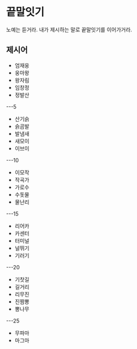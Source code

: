# 끝말잇기

노예는 듣거라. 내가 제시하는 말로 끝말잇기를 이어가거라.

## 제시어

- 엄재웅
- 웅마왕
- 왕자림
- 임창정
- 정발산

---5

- 산기슭
- 슭곰발
- 발냄새
- 새모이
- 이브이

---10

- 이모작
- 작곡가
- 가로수
- 수돗물
- 물난리

---15

- 리어카
- 카센터
- 터미널
- 널뛰기
- 기러기

---20

- 기찻길
- 길거리
- 리무진
- 진짬뽕
- 뽕나무

---25

- 무파마
- 마그마